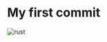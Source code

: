 # My first commit
![rust](https://github.com/cat-milk/Anime-Girls-Holding-Programming-Books/blob/master/Rust/Nene_Sakura_Rust.png?raw=true)